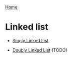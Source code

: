 
[Home](README.md)

# Linked list

* [Singly Linked List](singlylinkedlist.md)

* [Doubly Linked List](doublelinkedlist.md) (TODO)
